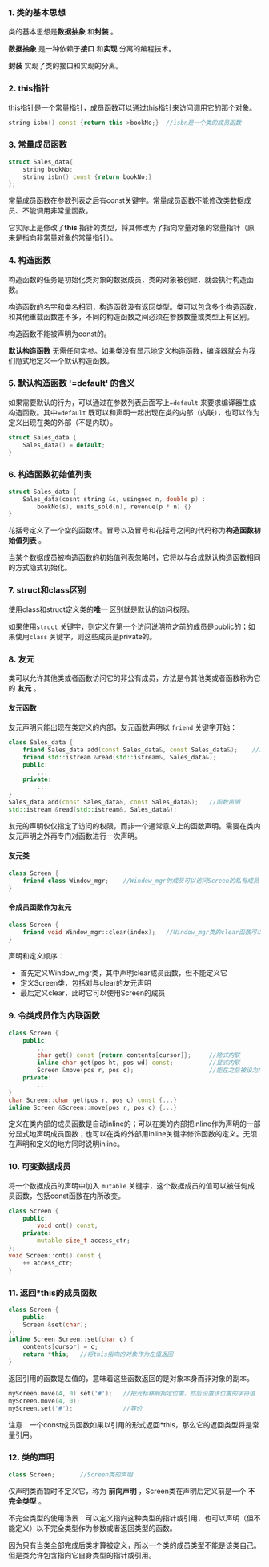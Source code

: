 ### 1. 类的基本思想

类的基本思想是**数据抽象** 和**封装** 。

**数据抽象** 是一种依赖于**接口** 和**实现** 分离的编程技术。

**封装** 实现了类的接口和实现的分离。

### 2. this指针

this指针是一个常量指针，成员函数可以通过this指针来访问调用它的那个对象。

```c++
string isbn() const {return this->bookNo;}	//isbn是一个类的成员函数
```

### 3. 常量成员函数

```c++
struct Sales_data{
    string bookNo;
    string isbn() const {return bookNo;}
};
```

常量成员函数在参数列表之后有const关键字。常量成员函数不能修改类数据成员、不能调用非常量函数。

它实际上是修改了**this** 指针的类型，将其修改为了指向常量对象的常量指针（原来是指向非常量对象的常量指针）。

### 4. 构造函数

构造函数的任务是初始化类对象的数据成员，类的对象被创建，就会执行构造函数。

构造函数的名字和类名相同，构造函数没有返回类型。类可以包含多个构造函数，和其他重载函数差不多，不同的构造函数之间必须在参数数量或类型上有区别。

构造函数不能被声明为const的。

**默认构造函数** 无需任何实参。如果类没有显示地定义构造函数，编译器就会为我们隐式地定义一个默认构造函数。

### 5. 默认构造函数 '=default' 的含义

如果需要默认的行为，可以通过在参数列表后面写上`=default` 来要求编译器生成构造函数。其中`=default` 既可以和声明一起出现在类的内部（内联），也可以作为定义出现在类的外部（不是内联）。

```c++
struct Sales_data {
    Sales_data() = default;
}
```

### 6. 构造函数初始值列表

```c++
struct Sales_data {
    Sales_data(cosnt string &s, usingned n, double p) : 
		bookNo(s), units_sold(n), revenue(p * n) {}
}
```

花括号定义了一个空的函数体。冒号以及冒号和花括号之间的代码称为**构造函数初始值列表** 。

当某个数据成员被构造函数的初始值列表忽略时，它将以与合成默认构造函数相同的方式隐式初始化。

### 7. struct和class区别

使用class和struct定义类的**唯一** 区别就是默认的访问权限。

如果使用`struct` 关键字，则定义在第一个访问说明符之前的成员是public的；如果使用`class` 关键字，则这些成员是private的。

### 8. 友元

类可以允许其他类或者函数访问它的非公有成员，方法是令其他类或者函数称为它的 **友元** 。

#### 友元函数

友元声明只能出现在类定义的内部，友元函数声明以 `friend` 关键字开始：

```c++
class Sales_data {
    friend Sales_data add(const Sales_data&, const Sales_data&);	//友元声明
    friend std::istream &read(std::istream&, Sales_data&);
    public:
    	...
    private:
    	...
}
Sales_data add(const Sales_data&, const Sales_data&);	//函数声明
std::istream &read(std::istream&, Sales_data&);
```

友元的声明仅仅指定了访问的权限，而非一个通常意义上的函数声明。需要在类内友元声明之外再专门对函数进行一次声明。

#### 友元类

```c++
class Screen {
    friend class Window_mgr;	//Window_mgr的成员可以访问Screen的私有成员
}
```

#### 令成员函数作为友元

```c++
class Screen {
    friend void Window_mgr::clear(index);	//Window_mgr类的clear函数可以访问Screen类的私有成员
}
```

声明和定义顺序：

- 首先定义Window_mgr类，其中声明clear成员函数，但不能定义它
- 定义Screen类，包括对与clear的友元声明
- 最后定义clear，此时它可以使用Screen的成员

### 9. 令类成员作为内联函数

```c++
class Screen {
    public:
    	...
    	char get() const {return contents[cursor]};		//隐式内联
    	inline char get(pos ht, pos wd) const;			//显式内联
    	Screen &move(pos r, pos c);						//能在之后被设为内联
	private:
    	...
}
char Screen::char get(pos r, pos c) const {...}
inline Screen &Screen::move(pos r, pos c) {...}	
```

定义在类内部的成员函数是自动inline的；可以在类的内部把inline作为声明的一部分显式地声明成员函数；也可以在类的外部用inline关键字修饰函数的定义。无须在声明和定义的地方同时说明inline。

### 10. 可变数据成员

将一个数据成员的声明中加入 `mutable` 关键字，这个数据成员的值可以被任何成员函数，包括const函数在内所改变。

```c++
class Screen {
    public:
    	void cnt() const;
    private:
    	mutable size_t access_ctr;
};
void Screen::cnt() const {
    ++ access_ctr;
}
```

### 11. 返回*this的成员函数

```c++
class Screen {
    public:
    Screen &set(char);
};
inline Screen Screen::set(char c) {
    contents[cursor] = c;
    return *this;	//将this指向的对象作为左值返回
}
```

返回引用的函数是左值的，意味着这些函数返回的是对象本身而非对象的副本。

```c++
myScreen.move(4, 0).set('#');	//把光标移到指定位置，然后设置该位置的字符值
myScreen.move(4, 0);
myScreen.set('#');				//等价
```

 注意：一个const成员函数如果以引用的形式返回*this，那么它的返回类型将是常量引用。

### 12. 类的声明

```c++
class Screen;		//Screen类的声明
```

仅声明类而暂时不定义它，称为 **前向声明** ，Screen类在声明后定义前是一个 **不完全类型** 。

不完全类型的使用场景：可以定义指向这种类型的指针或引用，也可以声明（但不能定义）以不完全类型作为参数或者返回类型的函数。

因为只有当类全部完成后类才算被定义，所以一个类的成员类型不能是该类自己。但是类允许包含指向它自身类型的指针或引用。





















